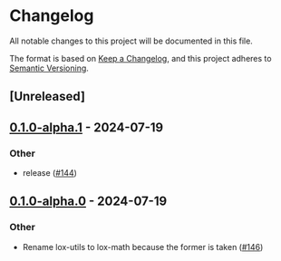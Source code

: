 # Changelog
All notable changes to this project will be documented in this file.

The format is based on [Keep a Changelog](https://keepachangelog.com/en/1.0.0/),
and this project adheres to [Semantic Versioning](https://semver.org/spec/v2.0.0.html).

## [Unreleased]

## [0.1.0-alpha.1](https://github.com/lox-space/lox/compare/lox-math-v0.1.0-alpha.0...lox-math-v0.1.0-alpha.1) - 2024-07-19

### Other
- release ([#144](https://github.com/lox-space/lox/pull/144))

## [0.1.0-alpha.0](https://github.com/lox-space/lox/releases/tag/lox-math-v0.1.0-alpha.0) - 2024-07-19

### Other
- Rename lox-utils to lox-math because the former is taken ([#146](https://github.com/lox-space/lox/pull/146))
